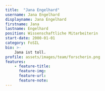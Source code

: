 ```yaml
---
title:  "Jana Engelhard"
username: Jana Engelhard
displayname: Jana Engelhard
firstname: Jana
lastname: Engelhard
position: Wissenschaftliche Mitarbeiterin
start-date: 2000-01-01
category: FoSIL
bio: >- 
    Jana ist toll.   
profile: assets/images/team/forscherin.png
features:
    - feature-title: 
      feature-img: 
      feature-url: 
      feature-note: 
---
```

